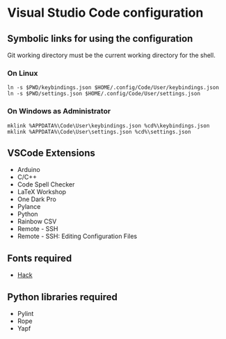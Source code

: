 # Visual Studio Code configuration

## Symbolic links for using the configuration

Git working directory must be the current working directory for the shell.

### On Linux
```
ln -s $PWD/keybindings.json $HOME/.config/Code/User/keybindings.json
ln -s $PWD/settings.json $HOME/.config/Code/User/settings.json
```

### On Windows as Administrator
```
mklink %APPDATA%\Code\User\keybindings.json %cd%\keybindings.json
mklink %APPDATA%\Code\User\settings.json %cd%\settings.json
```

## VSCode Extensions
- Arduino
- C/C++
- Code Spell Checker
- LaTeX Workshop
- One Dark Pro
- Pylance
- Python
- Rainbow CSV
- Remote - SSH
- Remote - SSH: Editing Configuration Files

## Fonts required
- [Hack](https://sourcefoundry.org/hack/)

## Python libraries required
- Pylint
- Rope
- Yapf
